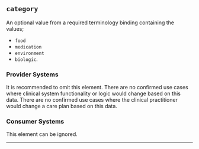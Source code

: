 ## `category`

An optional value from a required terminology binding containing the values;
- `food`
- `medication`
- `environment`
- `biologic`.

### Provider Systems

It is recommended to omit this element. There are no confirmed use cases where clinical system functionality or logic would change based on this data. There are no confirmed use cases where the clinical practitioner would change a care plan based on this data.

### Consumer Systems

This element can be ignored.

---
